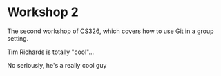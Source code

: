 # Workshop 2

The second workshop of CS326, which covers how to use Git in a group setting.

Tim Richards is totally "cool"...

No seriously, he's a really cool guy

